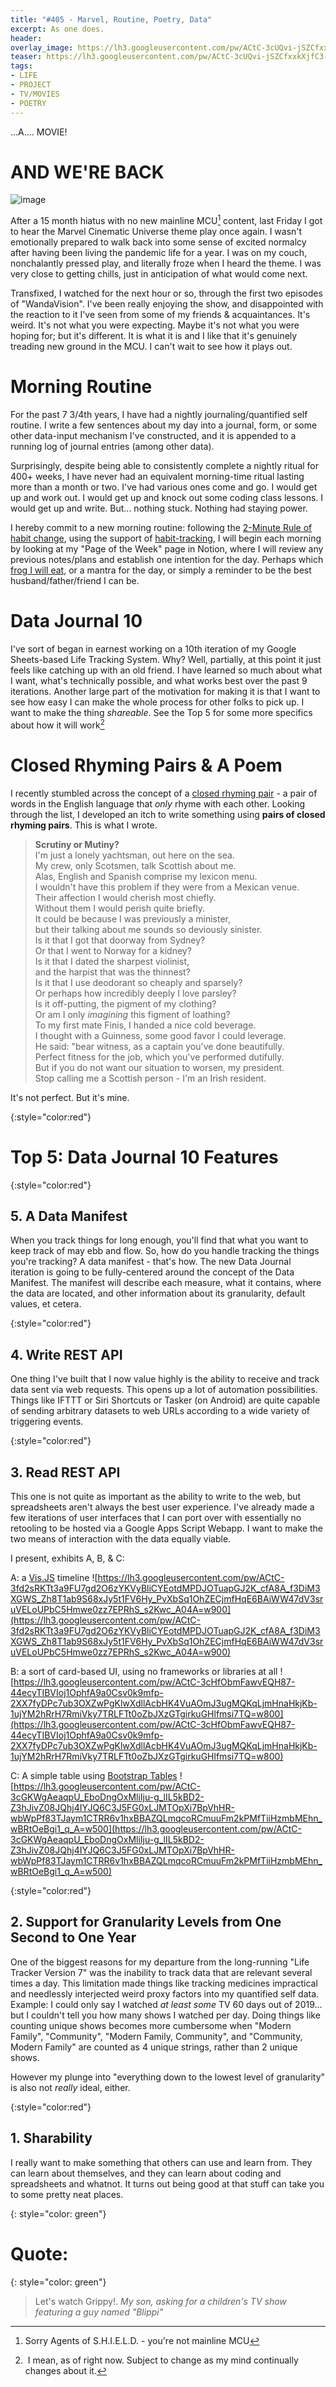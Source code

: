 ```yaml
---
title: "#405 - Marvel, Routine, Poetry, Data"
excerpt: As one does.
header:
overlay_image: https://lh3.googleusercontent.com/pw/ACtC-3cUQvi-jSZCfxxkXjfC3-I3edGgRkeGAUQ8h-el4VgiEXKjSSC9KG7fa-yBiNYzL2f662M8rVxQ8W8kWL3T_A2sYJjx0x0WP1av_hDBOxOcUzvq0Vg9MLfR_fNmWjLUyP9E4VLzXW1H6S2SGA2W5SfHoQ=w1100
teaser: https://lh3.googleusercontent.com/pw/ACtC-3cUQvi-jSZCfxxkXjfC3-I3edGgRkeGAUQ8h-el4VgiEXKjSSC9KG7fa-yBiNYzL2f662M8rVxQ8W8kWL3T_A2sYJjx0x0WP1av_hDBOxOcUzvq0Vg9MLfR_fNmWjLUyP9E4VLzXW1H6S2SGA2W5SfHoQ=w200
tags: 
- LIFE
- PROJECT
- TV/MOVIES
- POETRY
---
```


...A.... MOVIE!

# AND WE'RE BACK

![image](https://lh3.googleusercontent.com/pw/ACtC-3dCLOvfWjUW1sZ8N__ioAPL77JDEjf1UgGM_QyY8vGmZGwuR1Mt6TNVEWQukSzHDpa9NemP6xKZgZQCMU3AI6zAxfYRAcjC6dAjhxcrEmsHSdC5bCiBgezz1a34Er2fsR3XSQrKqhVBxqNgGCHrZFJHYQ=w800)

After a 15 month hiatus with no new mainline MCU[^1] content, last Friday I got to hear the Marvel Cinematic Universe theme play once again. I wasn't emotionally prepared to walk back into some sense of excited normalcy after having been living the pandemic life for a year. I was on my couch, nonchalantly pressed play, and literally froze when I heard the theme. I was very close to getting chills, just in anticipation of what would come next.

Transfixed, I watched for the next hour or so, through the first two episodes of "WandaVision". I've been really enjoying the show, and disappointed with the reaction to it I've seen from some of my friends & acquaintances. It's weird. It's not what you were expecting. Maybe it's not what you were hoping for; but it's different. It is what it is and I like that it's genuinely treading new ground in the MCU. I can't wait to see how it plays out.

# Morning Routine

For the past 7 3/4th years, I have had a nightly journaling/quantified self routine. I write a few sentences about my day into a journal, form, or some other data-input mechanism I've constructed, and it is appended to a running log of journal entries (among other data). 

Surprisingly, despite being able to consistently complete a nightly ritual for 400+ weeks, I have never had an equivalent morning-time ritual lasting more than a month or two. I've had various ones come and go. I would get up and work out. I would get up and knock out some coding class lessons. I would get up and write. But... nothing stuck. Nothing had staying power.

I hereby commit to a new morning routine: following the [2-Minute Rule of habit change](https://www.notion.so/2-Minute-Rule-of-Habits-75ab089c53af4feeb347c7bdad1ca423), using the support of [habit-tracking](https://www.notion.so/Habit-Tracking-92b5a17d877949b4a0eb0dfd3290afbb), I will begin each morning by looking at my "Page of the Week" page in Notion, where I will review any previous notes/plans and establish one intention for the day. Perhaps which [frog I will eat](https://www.notion.so/Do-What-s-Hardest-First-b8ef4a109ced4a31bb7b2a062729f9df), or a mantra for the day, or simply a reminder to be the best husband/father/friend I can be.

# Data Journal 10

I've sort of began in earnest working on a 10th iteration of my Google Sheets-based Life Tracking System. Why? Well, partially, at this point it just feels like catching up with an old friend. I have learned so much about what I want, what's technically possible, and what works best over the past 9 iterations. Another large part of the motivation for making it is that I want to see how easy I can make the whole process for other folks to pick up. I want to make the thing *shareable*. See the Top 5 for some more specifics about how it will work[^2]

# Closed Rhyming Pairs & A Poem

I recently stumbled across the concept of a [closed rhyming pair](https://en.wikipedia.org/wiki/List_of_closed_pairs_of_English_rhyming_words?wprov=sfti1) - a pair of words in the English language that *only* rhyme with each other. Looking through the list, I developed an itch to write something using **pairs of closed rhyming pairs**. This is what I wrote.

> **Scrutiny or Mutiny?**  
I'm just a lonely yachtsman, out here on the sea.  
My crew, only Scotsmen, talk Scottish about me.  
Alas, English and Spanish comprise my lexicon menu.  
I wouldn't have this problem if they were from a Mexican venue.  
Their affection I would cherish most chiefly.  
Without them I would perish quite briefly.  
It could be because I was previously a minister,  
but their talking about me sounds so deviously sinister.  
Is it that I got that doorway from Sydney?  
Or that I went to Norway for a kidney?  
Is it that I dated the sharpest violinist,  
and the harpist that was the thinnest?  
Is it that I use deodorant so cheaply and sparsely?  
Or perhaps how incredibly deeply I love parsley?  
Is it off-putting, the pigment of my clothing?  
Or am I only *imagining* this figment of loathing?  
To my first mate Finis, I handed a nice cold beverage.  
I thought with a Guinness, some good favor I could leverage.  
He said: "bear witness, as a captain you've done beautifully.  
Perfect fitness for the job, which you've performed dutifully.  
But if you do not want our situation to worsen, my president.  
Stop calling me a Scottish person - I'm an Irish resident.  

It's not perfect. But it's mine. 

{:style="color:red"}
# Top 5: Data Journal 10 Features

{:style="color:red"}
## 5. A Data Manifest

When you track things for long enough, you'll find that what you want to keep track of may ebb and flow. So, how do you handle tracking the things you're tracking? A data manifest - that's how. The new Data Journal iteration is going to be fully-centered around the concept of the Data Manifest. The manifest will describe each measure, what it contains, where the data are located, and other information about its granularity, default values, et cetera.

{:style="color:red"}
## 4. Write REST API

One thing I've built that I now value highly is the ability to receive and track data sent via web requests. This opens up a lot of automation possibilities. Things like IFTTT or Siri Shortcuts or Tasker (on Android) are quite capable of sending arbitrary datasets to web URLs according to a wide variety of triggering events. 

{:style="color:red"}
## 3. Read REST API

This one is not quite as important as the ability to write to the web, but spreadsheets aren't always the best user experience. I've already made a few iterations of user interfaces that I can port over with essentially no retooling to be hosted via a Google Apps Script Webapp. I want to make the two means of interaction with the data equally viable.

I present, exhibits A, B, & C:


A: a [Vis.JS](https://visjs.org/) timeline
![https://lh3.googleusercontent.com/pw/ACtC-3fd2sRKTt3a9FU7gd2O6zYKVyBliCYEotdMPDJOTuapGJ2K_cfA8A_f3DiM3XGWS_Zh8T1ab9S68xJy5t1FV6Hy_PvXbSq1OhZECjmfHqE6BAiWW47dV3sruVELoUPbC5Hmwe0zz7EPRhS_s2Kwc_A04A=w900](https://lh3.googleusercontent.com/pw/ACtC-3fd2sRKTt3a9FU7gd2O6zYKVyBliCYEotdMPDJOTuapGJ2K_cfA8A_f3DiM3XGWS_Zh8T1ab9S68xJy5t1FV6Hy_PvXbSq1OhZECjmfHqE6BAiWW47dV3sruVELoUPbC5Hmwe0zz7EPRhS_s2Kwc_A04A=w900)

B: a sort of card-based UI, using no frameworks or libraries at all
![https://lh3.googleusercontent.com/pw/ACtC-3cHfObmFawvEQH87-44ecyTIBVIoj1OphfA9a0Csv0k9mfp-2XX7fyDPc7ub3OXZwPgKlwXdllAcbHK4VuAOmJ3ugMQKqLjmHnaHkjKb-1ujYM2hRrH7RmiVky7TRLFTt0oZbJXzGTgirkuGHlfmsi7TQ=w800](https://lh3.googleusercontent.com/pw/ACtC-3cHfObmFawvEQH87-44ecyTIBVIoj1OphfA9a0Csv0k9mfp-2XX7fyDPc7ub3OXZwPgKlwXdllAcbHK4VuAOmJ3ugMQKqLjmHnaHkjKb-1ujYM2hRrH7RmiVky7TRLFTt0oZbJXzGTgirkuGHlfmsi7TQ=w800)

C: A simple table using [Bootstrap Tables](https://bootstrap-table.com/)
![https://lh3.googleusercontent.com/pw/ACtC-3cGKWgAeaqpU_EboDngOxMliIju-g_lIL5kBD2-Z3hJivZ08JQhj4IYJQ6C3J5FG0xLJMTOpXi7BpVhHR-wbWpPf83TJaym1CTRR6v1hxBBAZQLmqcoRCmuuFm2kPMfTiiHzmbMEhn_wBRtOeBgi1_q_A=w500](https://lh3.googleusercontent.com/pw/ACtC-3cGKWgAeaqpU_EboDngOxMliIju-g_lIL5kBD2-Z3hJivZ08JQhj4IYJQ6C3J5FG0xLJMTOpXi7BpVhHR-wbWpPf83TJaym1CTRR6v1hxBBAZQLmqcoRCmuuFm2kPMfTiiHzmbMEhn_wBRtOeBgi1_q_A=w500)

{:style="color:red"}
## 2. Support for Granularity Levels from One Second to One Year

One of the biggest reasons for my departure from the long-running "Life Tracker Version 7" was the inability to track data that are relevant several times a day. This limitation made things like tracking medicines impractical and needlessly interjected weird proxy factors into my quantified self data. Example: I could only say I watched *at least some* TV 60 days out of 2019... but I couldn't tell you how many shows I watched per day. Doing things like counting unique shows becomes more cumbersome when "Modern Family", "Community", "Modern Family, Community", and "Community, Modern Family" are counted as 4 unique strings, rather than 2 unique shows.

However my plunge into "everything down to the lowest level of granularity" is also not *really* ideal, either.

{:style="color:red"}
## 1. Sharability

I really want to make something that others can use and learn from. They can learn about themselves, and they can learn about coding and spreadsheets and whatnot. It turns out being good at that stuff can take you to some pretty neat places.

{: style="color: green"}
# **Quote:**

{: style="color: green"}
> Let's watch Grippy!. <cite>My son, asking for a children's TV show featuring a guy named "Blippi"</cite>

[^1]: Sorry Agents of S.H.I.E.L.D. - you're not mainline MCU

[^2]: I mean, as of right now. Subject to change as my mind continually changes about it.